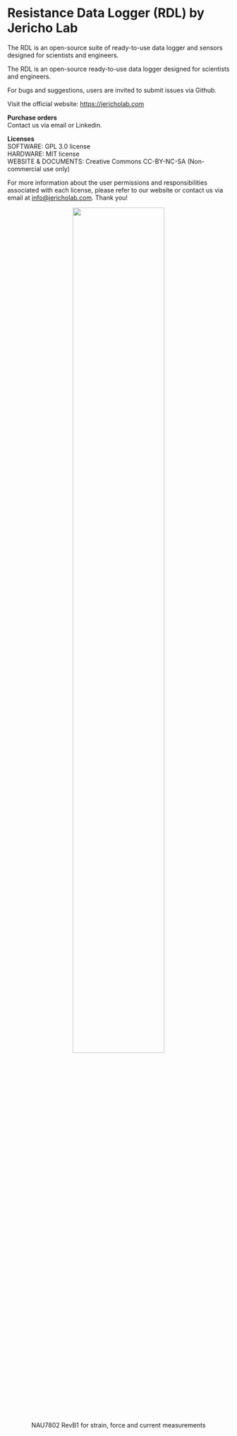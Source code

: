 # Resistance Data Logger (RDL) by Jericho Lab

The RDL is an open-source suite of ready-to-use data logger and sensors designed for scientists and engineers.

The RDL is an open-source ready-to-use data logger designed for scientists and engineers.

For bugs and suggestions, users are invited to submit issues via Github.


Visit the official website: https://jericholab.com

**Purchase orders**  
Contact us via email or Linkedin.
 
**Licenses**  
SOFTWARE: GPL 3.0 license  
HARDWARE: MIT license  
WEBSITE & DOCUMENTS: Creative Commons CC-BY-NC-SA (Non-commercial use only)

For more information about the user permissions and responsibilities associated with each license, please refer to our website or contact us via email at info@jericholab.com. Thank you! 

<figure>
<p align="center">
<img src="../Images/EDITED-Picture-NAU7802-revB1.png" style="width:70%">
  </p>
</figure>
<p align="center">
NAU7802 RevB1 for strain, force and current measurements
</p>
